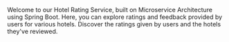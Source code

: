 Welcome to our Hotel Rating Service, built on Microservice Architecture using Spring Boot.
Here, you can explore ratings and feedback provided by users for various hotels. Discover the ratings given by users and the hotels they've reviewed.
